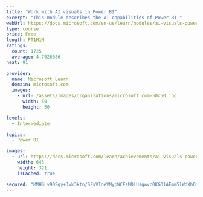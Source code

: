 ```yaml
---
title: "Work with AI visuals in Power BI"
excerpt: "This module describes the AI capabilities of Power BI."
webUrl: https://docs.microsoft.com/en-us/learn/modules/ai-visuals-power-bi/
type: course
price: Free
length: PT1H1M
ratings:
  count: 1725
  average: 4.7026086
heat: 91

provider:
  name: Microsoft Learn
  domain: microsoft.com
  images:
    - url: /assets/images/organizations/microsoft.com-50x50.jpg
      width: 50
      height: 50

levels:
  - Intermediate

topics:
  - Power BI

images:
  - url: https://docs.microsoft.com/learn/achievements/ai-visuals-power-bi-social.png
    width: 643
    height: 321
    isCached: true

secured: "MMHSLv90Sqy+Jvk3ktn/SFvVIoeVMypWCFsMDLUsgwvc0KGO1AFmm5lWdXhQfHHiz4ve8To8C9ySV2rle/OP3kSIjNd+4+cFaLF1c0kNdfOCoeGqR/3PHZfUTFx6+rmnIRpQUyIVxlmNfGR7a0lSnaaHiViV1w0ovxrIq5umEte0ki939ygu4rkAhq8VOFFNARqK4/HIHOUfC/eQ9hXzYRWnTIXT6goaq4dpRmVKzMX5pKIPxvI0Tdxh+cHY7/Yb8c4DBhV04z6D/LVeC9Rfj71FzaxXbOgoOYPNe5k3qJFaSJYeHC9oTgFU7+LLF1fEdd7SdEONqEf2OXXHJER3/GKxiEPrD8oLj/V8LYY9SP4wqU+2oly9nswOJ56WoS9Mi2MBSL6dyn2pG8sNn+R2USilqoAVIywJ5shMDnefj1w=;AJN6SX2FVKEOof3PcN+GQg=="
---
```


